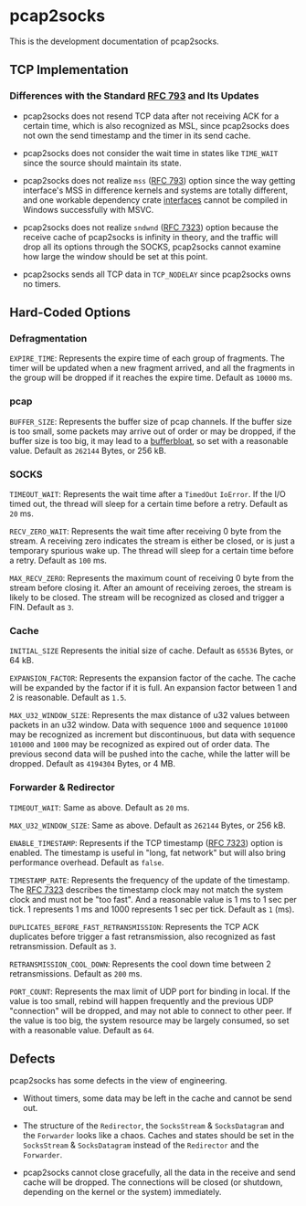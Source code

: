# pcap2socks

This is the development documentation of pcap2socks.

## TCP Implementation

### Differences with the Standard [RFC 793](https://tools.ietf.org/html/rfc793) and Its Updates

- pcap2socks does not resend TCP data after not receiving ACK for a certain time, which is also recognized as MSL, since pcap2socks does not own the send timestamp and the timer in its send cache.

- pcap2socks does not consider the wait time in states like `TIME_WAIT` since the source should maintain its state.

- pcap2socks does not realize `mss` ([RFC 793](https://tools.ietf.org/html/rfc793)) option since the way getting interface's MSS in difference kernels and systems are totally different, and one workable dependency crate [interfaces](https://crates.io/crates/interfaces) cannot be compiled in Windows successfully with MSVC.

- pcap2socks does not realize `sndwnd` ([RFC 7323](https://tools.ietf.org/html/rfc7323)) option because the receive cache of pcap2socks is infinity in theory, and the traffic will drop all its options through the SOCKS, pcap2socks cannot examine how large the window should be set at this point.

- pcap2socks sends all TCP data in `TCP_NODELAY` since pcap2socks owns no timers.

## Hard-Coded Options

### Defragmentation

`EXPIRE_TIME`: Represents the expire time of each group of fragments. The timer will be updated when a new fragment arrived, and all the fragments in the group will be dropped if it reaches the expire time. Default as `10000` ms.

### pcap

`BUFFER_SIZE`: Represents the buffer size of pcap channels. If the buffer size is too small, some packets may arrive out of order or may be dropped, if the buffer size is too big, it may lead to a [bufferbloat](https://en.wikipedia.org/wiki/Bufferbloat), so set with a reasonable value. Default as `262144` Bytes, or 256 kB.

### SOCKS

`TIMEOUT_WAIT`: Represents the wait time after a `TimedOut` `IoError`. If the I/O timed out, the thread will sleep for a certain time before a retry. Default as `20` ms.

`RECV_ZERO_WAIT`: Represents the wait time after receiving 0 byte from the stream. A receiving zero indicates the stream is either be closed, or is just a temporary spurious wake up. The thread will sleep for a certain time before a retry. Default as `100` ms.

`MAX_RECV_ZERO`: Represents the maximum count of receiving 0 byte from the stream before closing it. After an amount of receiving zeroes, the stream is likely to be closed. The stream will be recognized as closed and trigger a FIN. Default as `3`.

### Cache

`INITIAL_SIZE` Represents the initial size of cache. Default as `65536` Bytes, or 64 kB.

`EXPANSION_FACTOR`: Represents the expansion factor of the cache. The cache will be expanded by the factor if it is full. An expansion factor between 1 and 2 is reasonable. Default as `1.5`.

`MAX_U32_WINDOW_SIZE`: Represents the max distance of u32 values between packets in an u32 window. Data with sequence `1000` and sequence `101000` may be recognized as increment but discontinuous, but data with sequence `101000` and `1000` may be recognized as expired out of order data. The previous second data will be pushed into the cache, while the latter will be dropped. Default as `4194304` Bytes, or 4 MB.

### Forwarder & Redirector

`TIMEOUT_WAIT`: Same as above. Default as `20` ms.

`MAX_U32_WINDOW_SIZE`: Same as above. Default as `262144` Bytes, or 256 kB.

`ENABLE_TIMESTAMP`: Represents if the TCP timestamp ([RFC 7323](https://tools.ietf.org/html/rfc7323)) option is enabled. The timestamp is useful in "long, fat network" but will also bring performance overhead. Default as `false`.

`TIMESTAMP_RATE`: Represents the frequency of the update of the timestamp. The [RFC 7323](https://tools.ietf.org/html/rfc7323) describes the timestamp clock may not match the system clock and must not be "too fast". And a reasonable value is 1 ms to 1 sec per tick. 1 represents 1 ms and 1000 represents 1 sec per tick. Default as `1` (ms).

`DUPLICATES_BEFORE_FAST_RETRANSMISSION`: Represents the TCP ACK duplicates before trigger a fast retransmission, also recognized as fast retransmission. Default as `3`.

`RETRANSMISSION_COOL_DOWN`: Represents the cool down time between 2 retransmissions. Default as `200` ms.

`PORT_COUNT`: Represents the max limit of UDP port for binding in local. If the value is too small, rebind will happen frequently and the previous UDP "connection" will be dropped, and may not able to connect to other peer. If the value is too big, the system resource may be largely consumed, so set with a reasonable value. Default as `64`.

## Defects

pcap2socks has some defects in the view of engineering.

- Without timers, some data may be left in the cache and cannot be send out.

- The structure of the `Redirector`, the `SocksStream` & `SocksDatagram` and the `Forwarder` looks like a chaos. Caches and states should be set in the `SocksStream` & `SocksDatagram` instead of the `Redirector` and the `Forwarder`.

- pcap2socks cannot close gracefully, all the data in the receive and send cache will be dropped. The connections will be closed (or shutdown, depending on the kernel or the system) immediately.
